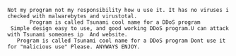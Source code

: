     Not my program not my responsibility how u use it. It has no viruses i checked with malwarebytes and virustotal.
           Program is called Tsunami cool name for a DDoS program
     Simple design easy to use, and good working DDoS program.U can attack with Tsunami someones ip  And website.
       Program is called Tsunami cool name for a DDoS program Dont use it for "malicious use" Please. ANYWAYS ENJOY.
         
                                            
                          

                                               
                       

 


















